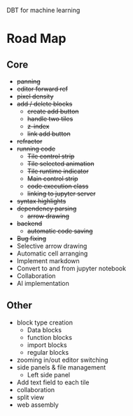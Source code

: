 DBT for machine learning

# Road Map

## Core
- ~~panning~~
- ~~editor forward ref~~
- ~~pixel density~~
- ~~add / delete blocks~~
    - ~~create add button~~
    - ~~handle two tiles~~
    - ~~z-index~~
    - ~~link add button~~
- ~~refractor~~
- ~~running code~~
    - ~~Tile control strip~~
    - ~~Tile selected animation~~
    - ~~Tile runtime indicator~~
    - ~~Main control strip~~
    - ~~code execution class~~
    - ~~linking to jupyter server~~
- ~~syntax highlights~~
- ~~dependency parsing~~
    - ~~arrow drawing~~
- ~~backend~~
    - ~~automatic code saving~~
- ~~Bug fixing~~
- Selective arrow drawing
- Automatic cell arranging
- Implement markdown
- Convert to and from jupyter notebook
- Collaboration
- AI implementation






## Other
- block type creation
    - Data blocks
    - function blocks
    - import blocks
    - regular blocks
- zooming in/out editor switching
- side panels & file management
    - Left side panel
- Add text field to each tile
- collaboration
- split view
- web assembly